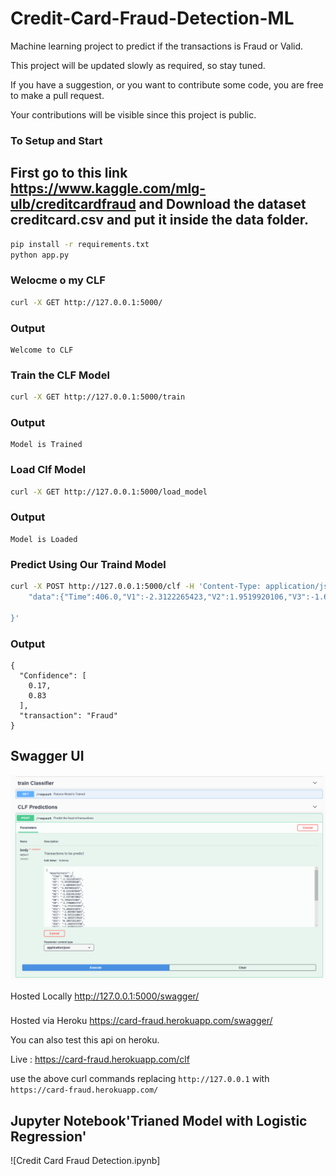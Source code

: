 # Credit-Card-Fraud-Detection-ML
Machine learning project to predict if the transactions is Fraud or Valid.

This project will be updated slowly as required, so stay tuned.

If you have a suggestion, or you want to contribute some code, you are free to make a pull request.

Your contributions will be visible since this project is public.

### To Setup and Start

## First go to this link https://www.kaggle.com/mlg-ulb/creditcardfraud and Download the dataset creditcard.csv and put it inside the data folder.

```bash
pip install -r requirements.txt 
python app.py
```

### Welocme o my CLF
```bash
curl -X GET http://127.0.0.1:5000/
```
### Output
```
Welcome to CLF
```

### Train the CLF Model
```bash
curl -X GET http://127.0.0.1:5000/train
```
### Output
```
Model is Trained
```


### Load Clf Model
```bash
curl -X GET http://127.0.0.1:5000/load_model
```
### Output
```
Model is Loaded
```


### Predict Using Our Traind Model
```bash
curl -X POST http://127.0.0.1:5000/clf -H 'Content-Type: application/json' -d '{	
	"data":{"Time":406.0,"V1":-2.3122265423,"V2":1.9519920106,"V3":-1.6098507323,"V4":3.9979055875,"V5":-0.5221878647,"V6":-1.4265453192,"V7":-2.5373873062,"V8":1.3916572483,"V9":-2.7700892772,"V10":-2.7722721447,"V11":3.2020332071,"V12":-2.8999073885,"V13":-0.5952218813,"V14":-4.2892537824,"V15":0.3897241203,"V16":-1.1407471798,"V17":-2.8300556745,"V18":-0.0168224682,"V19":0.416955705,"V20":0.1269105591,"V21":0.5172323709,"V22":-0.0350493686,"V23":-0.4652110762,"V24":0.3201981985,"V25":0.0445191675,"V26":0.1778397983,"V27":0.2611450026,"V28":-0.1432758747,"Amount":0.0}
	
}'
```
### Output
```
{
  "Confidence": [
    0.17,
    0.83
  ],
  "transaction": "Fraud"
}
```


## Swagger UI
![swag1.png](swag1.png)

Hosted Locally
http://127.0.0.1:5000/swagger/

###
Hosted via Heroku
https://card-fraud.herokuapp.com/swagger/
 
You can also test this api on heroku.

Live : https://card-fraud.herokuapp.com/clf

use the above curl commands replacing `http://127.0.0.1` with `https://card-fraud.herokuapp.com/`



## Jupyter Notebook'Trianed Model with Logistic Regression'
![Credit Card Fraud Detection.ipynb]

